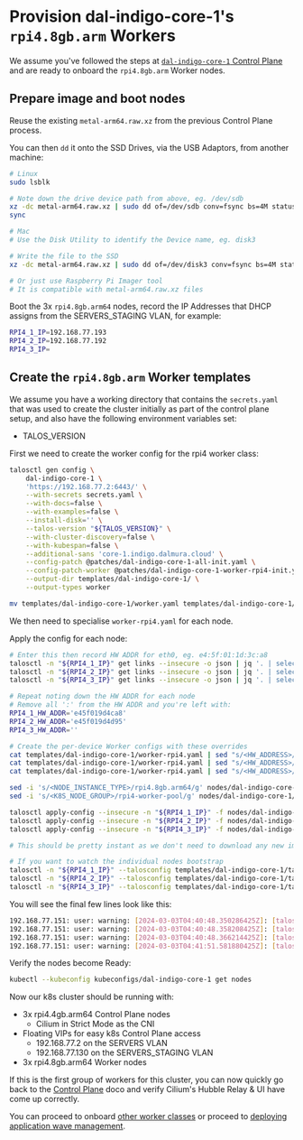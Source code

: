 # Provision dal-indigo-core-1's `rpi4.8gb.arm` Workers

We assume you've followed the steps at [`dal-indigo-core-1` Control Plane](INDIGO-CORE-1-CONTROL-PLANE.md) and are ready to onboard the `rpi4.8gb.arm` Worker nodes.

## Prepare image and boot nodes
Reuse the existing `metal-arm64.raw.xz` from the previous Control Plane process.

You can then `dd` it onto the SSD Drives, via the USB Adaptors, from another machine:
```bash
# Linux
sudo lsblk

# Note down the drive device path from above, eg. /dev/sdb
xz -dc metal-arm64.raw.xz | sudo dd of=/dev/sdb conv=fsync bs=4M status=progress
sync

# Mac
# Use the Disk Utility to identify the Device name, eg. disk3

# Write the file to the SSD
xz -dc metal-arm64.raw.xz | sudo dd of=/dev/disk3 conv=fsync bs=4M status=progress

# Or just use Raspberry Pi Imager tool
# It is compatible with metal-arm64.raw.xz files
```

Boot the 3x `rpi4.8gb.arm64` nodes, record the IP Addresses that DHCP assigns from the SERVERS_STAGING VLAN, for example:
```bash
RPI4_1_IP=192.168.77.193
RPI4_2_IP=192.168.77.192
RPI4_3_IP=
```

## Create the `rpi4.8gb.arm` Worker templates

We assume you have a working directory that contains the `secrets.yaml` that was used to create the cluster initially as part of the control plane setup, and also have the following environment variables set:
* TALOS_VERSION

First we need to create the worker config for the rpi4 worker class:
```bash
talosctl gen config \
    dal-indigo-core-1 \
    'https://192.168.77.2:6443/' \
    --with-secrets secrets.yaml \
    --with-docs=false \
    --with-examples=false \
    --install-disk='' \
    --talos-version "${TALOS_VERSION}" \
    --with-cluster-discovery=false \
    --with-kubespan=false \
    --additional-sans 'core-1.indigo.dalmura.cloud' \
    --config-patch @patches/dal-indigo-core-1-all-init.yaml \
    --config-patch-worker @patches/dal-indigo-core-1-worker-rpi4-init.yaml \
    --output-dir templates/dal-indigo-core-1/ \
    --output-types worker

mv templates/dal-indigo-core-1/worker.yaml templates/dal-indigo-core-1/worker-rpi4.yaml
```

We then need to specialise `worker-rpi4.yaml` for each node.

Apply the config for each node:
```bash
# Enter this then record HW ADDR for eth0, eg. e4:5f:01:1d:3c:a8
talosctl -n "${RPI4_1_IP}" get links --insecure -o json | jq '. | select(.metadata.id == "end0") | .spec.hardwareAddr' -r | tr -d ':'
talosctl -n "${RPI4_2_IP}" get links --insecure -o json | jq '. | select(.metadata.id == "end0") | .spec.hardwareAddr' -r | tr -d ':'
talosctl -n "${RPI4_3_IP}" get links --insecure -o json | jq '. | select(.metadata.id == "end0") | .spec.hardwareAddr' -r | tr -d ':'

# Repeat noting down the HW ADDR for each node
# Remove all ':' from the HW ADDR and you're left with:
RPI4_1_HW_ADDR='e45f019d4ca8'
RPI4_2_HW_ADDR='e45f019d4d95'
RPI4_3_HW_ADDR=''

# Create the per-device Worker configs with these overrides
cat templates/dal-indigo-core-1/worker-rpi4.yaml | sed "s/<HW_ADDRESS>/${RPI4_1_HW_ADDR}/g" > "nodes/dal-indigo-core-1/worker-rpi4-8gb-arm64-${RPI4_1_HW_ADDR}.yaml"
cat templates/dal-indigo-core-1/worker-rpi4.yaml | sed "s/<HW_ADDRESS>/${RPI4_2_HW_ADDR}/g" > "nodes/dal-indigo-core-1/worker-rpi4-8gb-arm64-${RPI4_2_HW_ADDR}.yaml"
cat templates/dal-indigo-core-1/worker-rpi4.yaml | sed "s/<HW_ADDRESS>/${RPI4_3_HW_ADDR}/g" > "nodes/dal-indigo-core-1/worker-rpi4-8gb-arm64-${RPI4_3_HW_ADDR}.yaml"

sed -i 's/<NODE_INSTANCE_TYPE>/rpi4.8gb.arm64/g' nodes/dal-indigo-core-1/worker-rpi4-8gb-arm64-*
sed -i 's/<K8S_NODE_GROUP>/rpi4-worker-pool/g' nodes/dal-indigo-core-1/worker-rpi4-8gb-arm64-*

talosctl apply-config --insecure -n "${RPI4_1_IP}" -f nodes/dal-indigo-core-1/worker-rpi4-8gb-arm64-${RPI4_1_HW_ADDR}.yaml
talosctl apply-config --insecure -n "${RPI4_2_IP}" -f nodes/dal-indigo-core-1/worker-rpi4-8gb-arm64-${RPI4_2_HW_ADDR}.yaml
talosctl apply-config --insecure -n "${RPI4_3_IP}" -f nodes/dal-indigo-core-1/worker-rpi4-8gb-arm64-${RPI4_3_HW_ADDR}.yaml

# This should be pretty instant as we don't need to download any new images and reboot the machine

# If you want to watch the individual nodes bootstrap
talosctl -n "${RPI4_1_IP}" --talosconfig templates/dal-indigo-core-1/talosconfig dmesg --follow
talosctl -n "${RPI4_2_IP}" --talosconfig templates/dal-indigo-core-1/talosconfig dmesg --follow
talosctl -n "${RPI4_3_IP}" --talosconfig templates/dal-indigo-core-1/talosconfig dmesg --follow
```

You will see the final few lines look like this:
```bash
192.168.77.151: user: warning: [2024-03-03T04:40:48.350286425Z]: [talos] task startAllServices (1/1): done, 30.781765505s
192.168.77.151: user: warning: [2024-03-03T04:40:48.358208425Z]: [talos] phase startEverything (16/16): done, 30.796017875s
192.168.77.151: user: warning: [2024-03-03T04:40:48.366214425Z]: [talos] boot sequence: done: 1m7.749942979s
192.168.77.151: user: warning: [2024-03-03T04:41:51.581880425Z]: [talos] machine is running and ready {"component": "controller-runtime", "controller": "runtime.MachineStatusController"}
```

Verify the nodes become Ready:
```bash
kubectl --kubeconfig kubeconfigs/dal-indigo-core-1 get nodes
```

Now our k8s cluster should be running with:
* 3x rpi4.4gb.arm64 Control Plane nodes
  * Cilium in Strict Mode as the CNI
* Floating VIPs for easy k8s Control Plane access
  * 192.168.77.2 on the SERVERS VLAN
  * 192.168.77.130 on the SERVERS_STAGING VLAN
* 3x rpi4.8gb.arm64 Worker nodes

If this is the first group of workers for this cluster, you can now quickly go back to the [Control Plane](INDIGO-CORE-1-CONTROL-PLANE.md) doco and verify Cilium's Hubble Relay & UI have come up correctly.

You can proceed to onboard [other worker classes](INDIGO-CORE-1-WORKERS-EQ14.md) or proceed to [deploying application wave management](INDIGO-CORE-1-APPS-ARGOCD.md).
